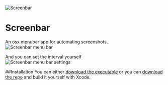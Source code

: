 ![Screenbar](http://www.christianengvall.se/wp-content/uploads/2017/03/screenbar.png "Screenbar main menu")
# Screenbar
An osx menubar app for automating screenshots.    
![Screenbar menu bar](http://www.christianengvall.se/wp-content/uploads/2016/05/Screenbar.png "Screenbar main menu")    

And you can set the interval yourself    
![Screenbar menu bar settings](https://www.christianengvall.se/wp-content/uploads/2017/03/screenbar-disable-and-enable-sound.png "Screenbar settings menu")    

##Installation
You can either [download the executable](https://github.com/crilleengvall/Screenbar/releases/download/v0.3/Screenbar-0.3.zip "download the executable")
 or you can
 [download the repo](https://github.com/crilleengvall/Screenbar/archive/v0.3.zip "download the repo") and build it yourself with Xcode.
